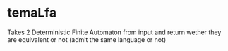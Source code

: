 # temaLfa
Takes 2 Deterministic Finite Automaton from input and return wether they are equivalent or not (admit the same language or not)
